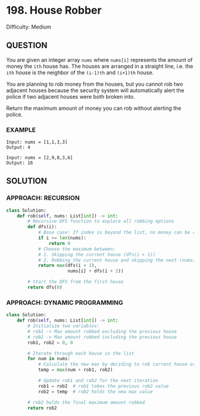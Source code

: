 # 198. House Robber
Difficulty: Medium

## QUESTION

You are given an integer array `nums` where `nums[i]` represents the amount of money the `ith` house has. The houses are arranged in a straight line, i.e. the `ith` house is the neighbor of the `(i-1)th` and `(i+1)th` house.

You are planning to rob money from the houses, but you cannot rob two adjacent houses because the security system will automatically alert the police if two adjacent houses were both broken into.

Return the maximum amount of money you can rob without alerting the police.

### EXAMPLE

```
Input: nums = [1,1,3,3]
Output: 4
```

```
Input: nums = [2,9,8,3,6]
Output: 16
```

## SOLUTION


### APPROACH: RECURSION

```python
class Solution:
    def rob(self, nums: List[int]) -> int:
        # Recursive DFS function to explore all robbing options
        def dfs(i):
            # Base case: If index is beyond the list, no money can be robbed
            if i >= len(nums):
                return 0
            # Choose the maximum between:
            # 1. Skipping the current house (dfs(i + 1))
            # 2. Robbing the current house and skipping the next (nums[i] + dfs(i + 2))
            return max(dfs(i + 1),
                       nums[i] + dfs(i + 2))

        # Start the DFS from the first house
        return dfs(0)
```

### APPROACH: DYNAMIC PROGRAMMING

```python
class Solution:
    def rob(self, nums: List[int]) -> int:
        # Initialize two variables:
        # rob1 -> Max amount robbed excluding the previous house
        # rob2 -> Max amount robbed including the previous house
        rob1, rob2 = 0, 0

        # Iterate through each house in the list
        for num in nums:
            # Calculate the new max by deciding to rob current house or skip it
            temp = max(num + rob1, rob2)

            # Update rob1 and rob2 for the next iteration
            rob1 = rob2  # rob1 takes the previous rob2 value
            rob2 = temp  # rob2 holds the new max value

        # rob2 holds the final maximum amount robbed
        return rob2
```

